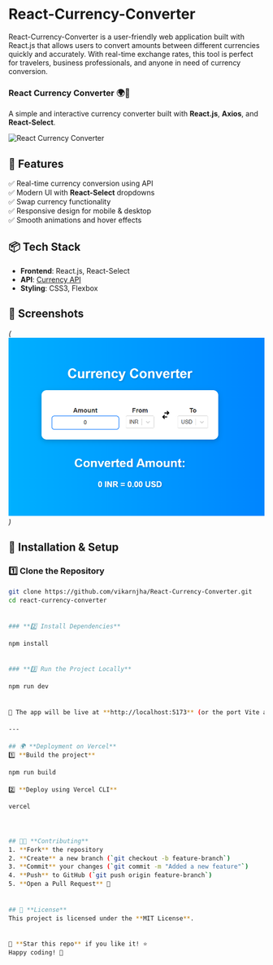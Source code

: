 # React-Currency-Converter
React-Currency-Converter is a user-friendly web application built with React.js that allows users to convert amounts between different currencies quickly and accurately. With real-time exchange rates, this tool is perfect for travelers, business professionals, and anyone in need of currency conversion.


### **React Currency Converter** 🌍💱  
A simple and interactive currency converter built with **React.js**, **Axios**, and **React-Select**.  

![React Currency Converter](https://github.com/vikarnjha/React-Currency-Converter.git)  
 


## 🚀 **Features**  
✅ Real-time currency conversion using API  
✅ Modern UI with **React-Select** dropdowns  
✅ Swap currency functionality  
✅ Responsive design for mobile & desktop  
✅ Smooth animations and hover effects  



## 📦 **Tech Stack**  
- **Frontend**: React.js, React-Select  
- **API**: [Currency API](https://github.com/fawazahmed0/currency-api)  
- **Styling**: CSS3, Flexbox  

## 📸 **Screenshots**  
*(![alt text](image.png))* 

## 🔧 **Installation & Setup**  

### **1️⃣ Clone the Repository**  
```bash
git clone https://github.com/vikarnjha/React-Currency-Converter.git
cd react-currency-converter


### **2️⃣ Install Dependencies**  

npm install


### **3️⃣ Run the Project Locally**  

npm run dev


🚀 The app will be live at **http://localhost:5173** (or the port Vite assigns).  

---

## 🌍 **Deployment on Vercel**  
1️⃣ **Build the project**  

npm run build

2️⃣ **Deploy using Vercel CLI**  

vercel
 


## 👨‍💻 **Contributing**  
1. **Fork** the repository  
2. **Create** a new branch (`git checkout -b feature-branch`)  
3. **Commit** your changes (`git commit -m "Added a new feature"`)  
4. **Push** to GitHub (`git push origin feature-branch`)  
5. **Open a Pull Request** 🎉  


## 📜 **License**  
This project is licensed under the **MIT License**.  


💙 **Star this repo** if you like it! ⭐  
Happy coding! 🚀  